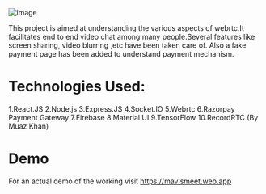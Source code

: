 ![image](https://github.com/mahir2006-star/mavlsmeet/assets/72641119/7f49a23e-07d0-43a6-bc62-677188dc551d)

This project is aimed at understanding the various aspects of webrtc.It facilitates end to end video chat among many people.Several features like screen sharing, video blurring ,etc have been taken care of.
Also a fake payment page has been added to understand payment mechanism.

# Technologies Used:
1.React.JS
2.Node.js
3.Express.JS
4.Socket.IO
5.Webrtc
6.Razorpay Payment Gateway
7.Firebase
8.Material UI
9.TensorFlow
10.RecordRTC (By Muaz Khan)

# Demo
For an actual demo of the working visit https://mavlsmeet.web.app
